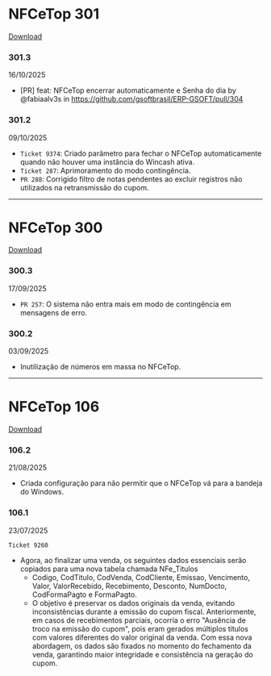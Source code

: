 # NFCeTop 301
[Download](https://servidor.gsoft.com.br/NFCeTop/301/NFCeTop.exe)

### 301.3
16/10/2025
* [PR] feat: NFCeTop encerrar automaticamente e Senha do dia by @fabiaalv3s in https://github.com/gsoftbrasil/ERP-GSOFT/pull/304

### 301.2
09/10/2025
* ``Ticket 9374``: Criado parâmetro para fechar o NFCeTop automaticamente quando não houver uma instância do Wincash ativa.
* ``Ticket 287``: Aprimoramento do modo contingência.
* ``PR 288``: Corrigido filtro de notas pendentes ao excluir registros não utilizados na retransmissão do cupom.

___

# NFCeTop 300
[Download](https://servidor.gsoft.com.br/NFCeTop/300/NFCeTop.exe)
### 300.3
17/09/2025
* ``PR 257``: O sistema não entra mais em modo de contingência em mensagens de erro.

### 300.2
03/09/2025
- Inutilização de números em massa no NFCeTop.

___

# NFCeTop 106
[Download](https://servidor.gsoft.com.br/NFCeTop/106/NFCeTop.exe)

### 106.2
21/08/2025
- Criada configuração para não permitir que o NFCeTop vá para a bandeja do Windows.

### 106.1 
23/07/2025

``Ticket 9260``
- Agora, ao finalizar uma venda, os seguintes dados essenciais serão copiados para uma nova tabela chamada NFe_Titulos
  - Codigo, CodTitulo, CodVenda, CodCliente, Emissao, Vencimento, Valor, ValorRecebido, Recebimento, Desconto, NumDocto, CodFormaPagto e FormaPagto.
  - O objetivo é preservar os dados originais da venda, evitando inconsistências durante a emissão do cupom fiscal. Anteriormente, em casos de recebimentos parciais, ocorria o erro "Ausência de troco na emissão do cupom", pois eram gerados múltiplos títulos com valores diferentes do valor original da venda. Com essa nova abordagem, os dados são fixados no momento do fechamento da venda, garantindo maior integridade e consistência na geração do cupom.
